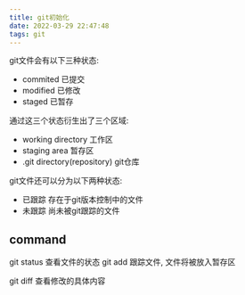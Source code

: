 ```yaml
---
title: git初始化
date: 2022-03-29 22:47:48
tags: git
---
```


git文件会有以下三种状态:
- commited 已提交
- modified 已修改
- staged 已暂存

通过这三个状态衍生出了三个区域:
- working directory 工作区
- staging area 暂存区
- .git directory(repository) git仓库

git文件还可以分为以下两种状态:
- 已跟踪 存在于git版本控制中的文件
- 未跟踪 尚未被git跟踪的文件

## command
git status 查看文件的状态
git add 跟踪文件, 文件将被放入暂存区

git diff 查看修改的具体内容

